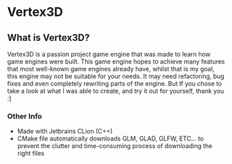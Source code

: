 # Vertex3D
## What is Vertex3D?
Vertex3D is a passion project game engine that was made to learn how game engines were built.
This game engine hopes to achieve many features that most well-known game engines already have, whilst that is my goal, this engine may not be suitable for your needs. 
It may need refactoring, bug fixes and even completely rewriting parts of the engine. But If you chose to take a look at what I was able to create, and try it out for yourself, thank you :]

### Other Info
* Made with Jetbrains CLion (C++)
* CMake file automatically downloads GLM, GLAD, GLFW, ETC... to prevent the clutter and time-consuming process of downloading the right files
